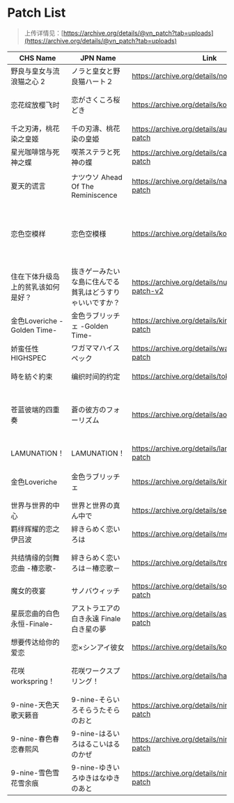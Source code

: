 # Patch List

> 上传详情见：[https://archive.org/details/@vn_patch?tab=uploads](https://archive.org/details/@vn_patch?tab=uploads)

|CHS Name|JPN Name|Link|Group|Description|
|---|---|---|---|---|
|野良与皇女与流浪猫之心 2|ノラと皇女と野良猫ハート２|https://archive.org/details/nora-2-chs-patch|绿茶汉化组|
|恋花绽放樱飞时|恋がさくころ桜どき|https://archive.org/details/koisakura_chs_patch|星冈樱南镇守府|
|千之刃涛，桃花染之皇姬|千の刃濤、桃花染の皇姫|https://archive.org/details/augest-hatou-chs-patch|弥生月汉化组|
|星光咖啡馆与死神之蝶|喫茶ステラと死神の蝶|https://archive.org/details/cafe-stella-chs-patch|弥生月汉化组|
|夏天的谎言|ナツウソ Ahead Of The Reminiscence|https://archive.org/details/natsuuso-chs-patch|天之圣杯汉化组|
|恋色空模样|恋色空模様|https://archive.org/details/koisora-chs-patch|绿茶汉化组|incl. Fix.20201002 / 包含漢化組提供的20201002修復補丁|
|住在下体升级岛上的贫乳该如何是好？|抜きゲーみたいな島に住んでる貧乳はどうすりゃいいですか？|https://archive.org/details/nukitashi-chs-patch-v2|善雅鸽汉化组|
|金色Loveriche -Golden Time-|金色ラブリッチェ -Golden Time-|https://archive.org/details/kinkoi-gt-chs-patch|脆皮鸽汉化组|
|娇蛮任性HIGHSPEC|ワガママハイスペック|https://archive.org/details/wagahigh-chs-patch|弥生月汉化组|
|時を紡ぐ約束|编织时间的约定|https://archive.org/details/tokisoku-chs-patch|清隆汉化组|
|苍蓝彼端的四重奏|蒼の彼方のフォーリズム|https://archive.org/details/aokana-chs-patch|萌你妹汉化组|汉化的不是原版，而是2018年发售的Perfect Edition版本|
|LAMUNATION！|LAMUNATION！|https://archive.org/details/lamunation-chs-patch|大书库汉化组|
|金色Loveriche|金色ラブリッチェ|https://archive.org/details/kinkoi-chs-patch|仲夏夜会汉化组|
|世界与世界的中心|世界と世界の真ん中で|https://archive.org/details/sekachu-chs-patch|樱空汉化组|
|羁绊辉耀的恋之伊吕波|絆きらめく恋いろは|https://archive.org/details/mekuiro-chs-patch|樱空汉化组|
|共结情缘的剑舞恋曲 -椿恋歌-|絆きらめく恋いろは－椿恋歌－|https://archive.org/details/trenka-chs-patch|天之圣杯汉化组|
|魔女的夜宴|サノバウィッチ|https://archive.org/details/sothewitch-chs-patch|X'moe汉化组|
|星辰恋曲的白色永恒-Finale-|アストラエアの白き永遠 Finale 白き星の夢|https://archive.org/details/astralairfinale-cha-patch|X'moe汉化组|
|想要传达给你的爱恋|恋×シンアイ彼女|https://archive.org/details/koikake-chs-patch|X'moe汉化组|
|花咲workspring！|花咲ワークスプリング！|https://archive.org/details/hanasaki-chs-patch|城彩学园汉化组|
|9-nine-天色天歌天籁音|9-nine-そらいろそらうたそらのおと|https://archive.org/details/nine-sorairo-chs-patch|樱空汉化组|
|9-nine-春色春恋春熙风|9-nine-はるいろはるこいはるのかぜ|https://archive.org/details/nine-haruiro-chs-patch|樱空汉化组|
|9-nine-雪色雪花雪余痕|9-nine-ゆきいろゆきはなゆきのあと|https://archive.org/details/nine-yukiiro-chs-patch|樱空汉化组|
